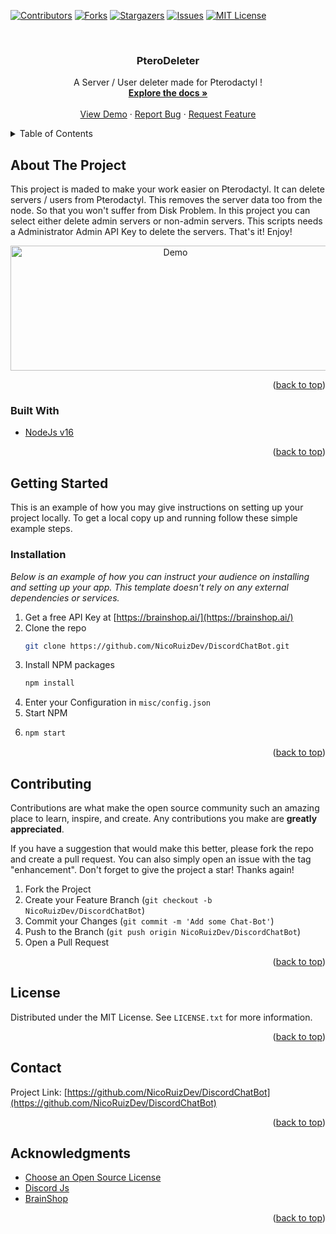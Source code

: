 <div id="top"></div>
<!--
*** Hi
-->



<!-- PROJECT SHIELDS -->
<!--
*** I'm using markdown "reference style" links for readability.
*** Reference links are enclosed in brackets [ ] instead of parentheses ( ).
*** See the bottom of this document for the declaration of the reference variables
*** for contributors-url, forks-url, etc. This is an optional, concise syntax you may use.
*** https://www.markdownguide.org/basic-syntax/#reference-style-links
-->
[![Contributors][contributors-shield]][contributors-url]
[![Forks][forks-shield]][forks-url]
[![Stargazers][stars-shield]][stars-url]
[![Issues][issues-shield]][issues-url]
[![MIT License][license-shield]][license-url]



<!-- PROJECT LOGO -->
<br />
<div align="center">
  

  <h3 align="center">PteroDeleter</h3>

  <p align="center">
    A Server / User deleter made for Pterodactyl !
    <br />
    <a href="https://github.com/NicoRuizDev/PteroDeleter"><strong>Explore the docs »</strong></a>
    <br />
    <br />
    <a href="https://github.com/NicoRuizDev/PteroDeleter">View Demo</a>
    ·
    <a href="https://github.com/NicoRuizDev/PteroDeleter/issues">Report Bug</a>
    ·
    <a href="https://github.com/NicoRuizDev/PteroDeleter/issues">Request Feature</a>
  </p>
</div>



<!-- TABLE OF CONTENTS -->
<details>
  <summary>Table of Contents</summary>
  <ol>
    <li><a href="#about-the-project">About The Project</a></li>
    <li><a href="#installation">Installation</a></li>
    <li><a href="#contributing">Contributing</a></li>
    <li><a href="#license">License</a></li>
    <li><a href="#contact">Contact</a></li>
    <li><a href="#acknowledgments">Acknowledgments</a></li>
  </ol>
</details>



<!-- ABOUT THE PROJECT -->
## About The Project

This project is maded to make your work easier on Pterodactyl. It can delete servers / users from Pterodactyl. This removes the server data too from the node. So that you won't suffer from Disk Problem. In this project you can select either delete admin servers or non-admin servers. This scripts needs a Administrator Admin API Key to delete the servers. That's it! Enjoy!


<div align="center">
<img src="https://i.imgur.com/zQkI9hs.png" alt="Demo" width="512" height="200">
</div>

<p align="right">(<a href="#top">back to top</a>)</p>



### Built With

* [NodeJs v16](https://nodejs.org)

<p align="right">(<a href="#top">back to top</a>)</p>



<!-- GETTING STARTED -->
## Getting Started

This is an example of how you may give instructions on setting up your project locally.
To get a local copy up and running follow these simple example steps.


### Installation

_Below is an example of how you can instruct your audience on installing and setting up your app. This template doesn't rely on any external dependencies or services._

1. Get a free API Key at [https://brainshop.ai/](https://brainshop.ai/)
2. Clone the repo
   ```sh
   git clone https://github.com/NicoRuizDev/DiscordChatBot.git
   ```
3. Install NPM packages
   ```sh
   npm install
   ```
4. Enter your Configuration in `misc/config.json`
5. Start NPM
6. ```sh
   npm start
   ```


<p align="right">(<a href="#top">back to top</a>)</p>



<!-- CONTRIBUTING -->
## Contributing

Contributions are what make the open source community such an amazing place to learn, inspire, and create. Any contributions you make are **greatly appreciated**.

If you have a suggestion that would make this better, please fork the repo and create a pull request. You can also simply open an issue with the tag "enhancement".
Don't forget to give the project a star! Thanks again!

1. Fork the Project
2. Create your Feature Branch (`git checkout -b NicoRuizDev/DiscordChatBot`)
3. Commit your Changes (`git commit -m 'Add some Chat-Bot'`)
4. Push to the Branch (`git push origin NicoRuizDev/DiscordChatBot`)
5. Open a Pull Request

<p align="right">(<a href="#top">back to top</a>)</p>



<!-- LICENSE -->
## License

Distributed under the MIT License. See `LICENSE.txt` for more information.

<p align="right">(<a href="#top">back to top</a>)</p>



<!-- CONTACT -->
## Contact

Project Link: [https://github.com/NicoRuizDev/DiscordChatBot](https://github.com/NicoRuizDev/DiscordChatBot)

<p align="right">(<a href="#top">back to top</a>)</p>



<!-- ACKNOWLEDGMENTS -->
## Acknowledgments

* [Choose an Open Source License](https://choosealicense.com)
* [Discord Js](https://discordjs.guide/additional-info/changes-in-v13.html#before-you-start)
* [BrainShop](https://brainshop.ai/)

<p align="right">(<a href="#top">back to top</a>)</p>



<!-- MARKDOWN LINKS & IMAGES -->
<!-- https://www.markdownguide.org/basic-syntax/#reference-style-links -->
[contributors-shield]: https://img.shields.io/github/contributors/NicoRuizDev/PteroDeleter.svg?style=for-the-badge
[contributors-url]: https://github.com/NicoRuizDev/PteroDeleter/graphs/contributors
[forks-shield]: https://img.shields.io/github/forks/NicoRuizDev/PteroDeleter.svg?style=for-the-badge
[forks-url]: https://github.com/NicoRuizDev/PteroDeleter/network/members
[stars-shield]: https://img.shields.io/github/stars/NicoRuizDev/PteroDeleter.svg?style=for-the-badge
[stars-url]: https://github.com/NicoRuizDev/PteroDeleter/stargazers
[issues-shield]: https://img.shields.io/github/issues/NicoRuizDev/PteroDeleter.svg?style=for-the-badge
[issues-url]: https://github.com/NicoRuizDev/DiscordChatBot/issues
[license-shield]: https://img.shields.io/github/license/NicoRuizDev/PteroDeleter.svg?style=for-the-badge
[license-url]: https://github.com/NicoRuizDev/PteroDeleter/blob/master/LICENSE.txt
[product-screenshot]: images/screenshot.png
